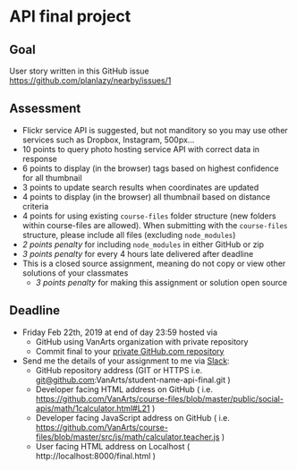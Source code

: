 # API final project

## Goal
User story written in this GitHub issue https://github.com/planlazy/nearby/issues/1

## Assessment
* Flickr service API is suggested, but not manditory so you may use other services such as Dropbox, Instagram, 500px...
* 10 points to query photo hosting service API with correct data in response
* 6 points to display (in the browser) tags based on highest confidence for all thumbnail
* 3 points to update search results when coordinates are updated
* 4 points to display (in the browser) all thumbnail based on distance criteria
* 4 points for using existing `course-files` folder structure (new folders within course-files are allowed). When submitting with the `course-files` structure, please include all files (excluding `node_modules`)
* *2 points penalty* for including `node_modules` in either GitHub or zip
* *3 points penalty* for every 4 hours late delivered after deadline
* This is a closed source assignment, meaning do not copy or view other solutions of your classmates
	* *3 points penalty* for making this assignment or solution open source

## Deadline
* Friday Feb 22th, 2019 at end of day 23:59 hosted via
	* GitHub using VanArts organization with private repository
	* Commit final to your [private GitHub.com repository](https://help.github.com/articles/create-a-repo/)
* Send me the details of your assignment to me via [Slack](https://domaindesign.slack.com/):
	* GitHub repository address (GIT or HTTPS i.e. git@github.com:VanArts/student-name-api-final.git )
	* Developer facing HTML address on GitHub ( i.e. https://github.com/VanArts/course-files/blob/master/public/social-apis/math/1calculator.html#L21 )
	* Developer facing JavaScript address on GitHub ( i.e. https://github.com/VanArts/course-files/blob/master/src/js/math/calculator.teacher.js )
	* User facing HTML address on Localhost ( http://localhost:8000/final.html )
